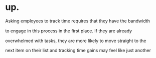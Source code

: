 # up.

Asking employees to track time requires that they have the bandwidth

to engage in this process in the ﬁrst place. If they are already

overwhelmed with tasks, they are more likely to move straight to the

next item on their list and tracking time gains may feel like just another
